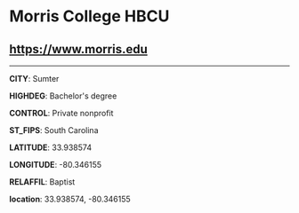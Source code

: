 # Morris College HBCU
## <https://www.morris.edu>
---
**CITY**: Sumter

**HIGHDEG**: Bachelor's degree

**CONTROL**: Private nonprofit

**ST_FIPS**: South Carolina

**LATITUDE**: 33.938574

**LONGITUDE**: -80.346155

**RELAFFIL**: Baptist

**location**: 33.938574, -80.346155